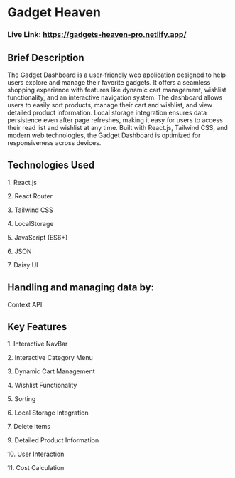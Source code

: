 # Gadget Heaven
### Live Link: https://gadgets-heaven-pro.netlify.app/ 

## Brief Description
<P>The Gadget Dashboard is a user-friendly web application designed to help users explore and manage their favorite gadgets. It offers a seamless shopping experience with features like dynamic cart management, wishlist functionality, and an interactive navigation system. The dashboard allows users to easily sort products, manage their cart and wishlist, and view detailed product information. Local storage integration ensures data persistence even after page refreshes, making it easy for users to access their read list and wishlist at any time. Built with React.js, Tailwind CSS, and modern web technologies, the Gadget Dashboard is optimized for responsiveness across devices.</P>

## Technologies Used
<P>1. React.js</P>
<P>2. React Router</P>
<P>3. Tailwind CSS</P>
<P>4. LocalStorage</P>
<P>5. JavaScript (ES6+)</P>
<P>6. JSON</P>
<P>7. Daisy UI</P>

## Handling and managing data by:
<P>Context API</P>

## Key Features
<P>1. Interactive NavBar</P>
<P>2. Interactive Category Menu</P>
<P>3. Dynamic Cart Management</P>
<P>4. Wishlist Functionality</P>
<P>5. Sorting</P>
<P>6. Local Storage Integration</P>
<P>7. Delete Items</P>
<P>9. Detailed Product Information</P>
<P>10. User Interaction</P>
<P>11. Cost Calculation</P>
